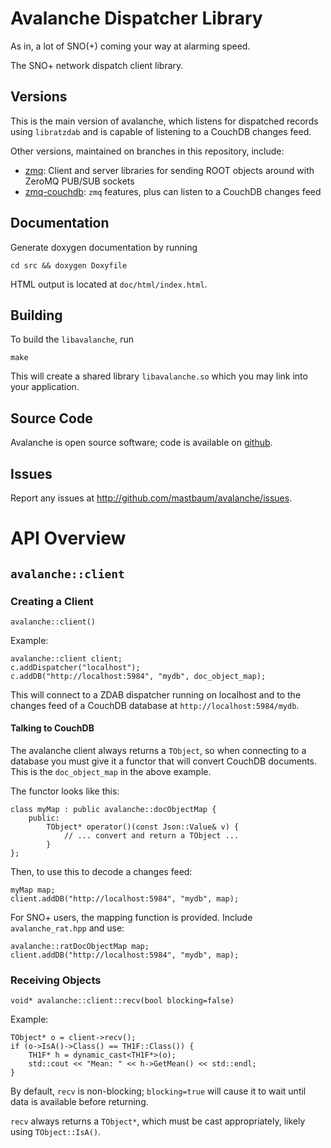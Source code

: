 Avalanche Dispatcher Library 
============================
As in, a lot of SNO(+) coming your way at alarming speed.

The SNO+ network dispatch client library.

Versions
--------
This is the main version of avalanche, which listens for dispatched records using `libratzdab` and is capable of listening to a CouchDB changes feed.

Other versions, maintained on branches in this repository, include:

* [zmq](https://github.com/mastbaum/avalanche/tree/zmq): Client and server libraries for sending ROOT objects around with ZeroMQ PUB/SUB sockets
* [zmq-couchdb](https://github.com/mastbaum/avalanche/tree/zmq-couchdb): `zmq` features, plus can listen to a CouchDB changes feed

Documentation
-------------
Generate doxygen documentation by running

    cd src && doxygen Doxyfile

HTML output is located at `doc/html/index.html`.

Building
--------
To build the `libavalanche`, run

    make

This will create a shared library `libavalanche.so` which you may link into your application.

Source Code
-----------
Avalanche is open source software; code is available on [github](http://github.com/mastbaum/avalanche).

Issues
------
Report any issues at http://github.com/mastbaum/avalanche/issues.

API Overview
============
`avalanche::client`
-------------------
### Creating a Client ###

    avalanche::client()

Example:

    avalanche::client client;
    c.addDispatcher("localhost");
    c.addDB("http://localhost:5984", "mydb", doc_object_map);

This will connect to a ZDAB dispatcher running on localhost and to the changes feed of a CouchDB database at `http://localhost:5984/mydb`.

#### Talking to CouchDB ####
The avalanche client always returns a `TObject`, so when connecting to a database you must give it a functor that will convert CouchDB documents. This is the `doc_object_map` in the above example.

The functor looks like this:

    class myMap : public avalanche::docObjectMap {
        public:
            TObject* operator()(const Json::Value& v) {
                // ... convert and return a TObject ...
            }
    };

Then, to use this to decode a changes feed:

    myMap map;
    client.addDB("http://localhost:5984", "mydb", map);

For SNO+ users, the mapping function is provided. Include `avalanche_rat.hpp` and use:

    avalanche::ratDocObjectMap map;
    client.addDB("http://localhost:5984", "mydb", map);

### Receiving Objects ###

    void* avalanche::client::recv(bool blocking=false)

Example:

    TObject* o = client->recv();
    if (o->IsA()->Class() == TH1F::Class()) {
        TH1F* h = dynamic_cast<TH1F*>(o);
        std::cout << "Mean: " << h->GetMean() << std::endl;
    }

By default, `recv` is non-blocking; `blocking=true` will cause it to wait until data is available before returning.

`recv` always returns a `TObject*`, which must be cast appropriately, likely using `TObject::IsA()`.

